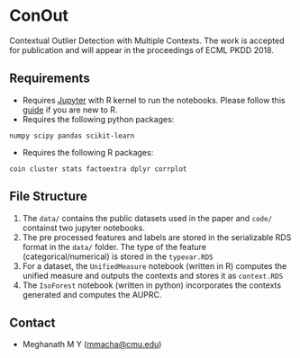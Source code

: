 # ConOut
Contextual Outlier Detection with Multiple Contexts. The work is accepted for publication and will appear in the proceedings of ECML PKDD 2018. 

## Requirements 
   * Requires [Jupyter](http://jupyter.org/) with R kernel to run the notebooks. Please follow this [guide](https://www.datacamp.com/community/blog/jupyter-notebook-r) if you are new to R.
   * Requires the following python packages:
```
numpy scipy pandas scikit-learn 
```
   * Requires the following R packages:
```
coin cluster stats factoextra dplyr corrplot
```

## File Structure 
1. The `data/` contains the public datasets used in the paper and `code/` containst two jupyter notebooks. 
2. The pre processed features and labels are stored in the serializable RDS format in the `data/` folder. The type of the feature (categorical/numerical) is stored in the `typevar.RDS`
3. For a dataset, the `UnifiedMeasure` notebook (written in R) computes the unified measure and outputs the contexts and stores it as `context.RDS`
4. The `IsoForest` notebook (written in python) incorporates the contexts generated and computes the AUPRC. 

## Contact 
* Meghanath M Y (mmacha@cmu.edu) 
